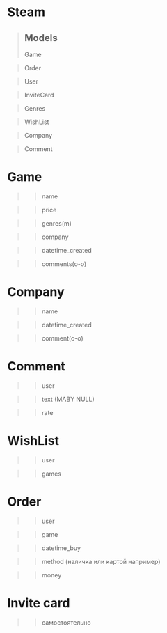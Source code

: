 # Steam

> ## Models
> Game

> Order

> User

> InviteCard

> Genres

> WishList

> Company

> Comment

# Game
>> name

>> price

>> genres(m)

>> company

>> datetime_created

>> comments(o-o)


# Company
>> name

>> datetime_created

>> comment(o-o)


# Comment
>> user

>> text (MABY NULL)

>> rate

# WishList
>> user

>> games

# Order
>> user

>> game

>> datetime_buy

>> method (наличка или картой например)

>> money

# Invite card
>> самостоятельно
